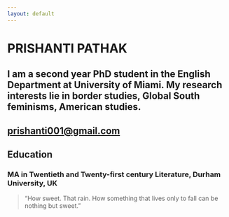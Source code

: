 ```yaml
---
layout: default
---
```

# PRISHANTI PATHAK
## I am a second year PhD student in the English Department at University of Miami. My research interests lie in border studies, Global South feminisms, American studies.
## prishanti001@gmail.com 
## Education 
### MA in Twentieth and Twenty-first century Literature, Durham University, UK
> “How sweet. That rain. How something that lives only to fall can be nothing but sweet.”
